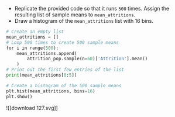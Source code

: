 - Replicate the provided code so that it runs `500` times. Assign the resulting list of sample means to `mean_attritions`.
- Draw a histogram of the `mean_attritions` list with 16 bins.
```Python
# Create an empty list
mean_attritions = []
# Loop 500 times to create 500 sample means
for i in range(500):
    mean_attritions.append(
        attrition_pop.sample(n=60)['Attrition'].mean()
    )
# Print out the first few entries of the list
print(mean_attritions[0:5])

# Create a histogram of the 500 sample means
plt.hist(mean_attritions, bins=16)
plt.show()
```
![[download 127.svg]]